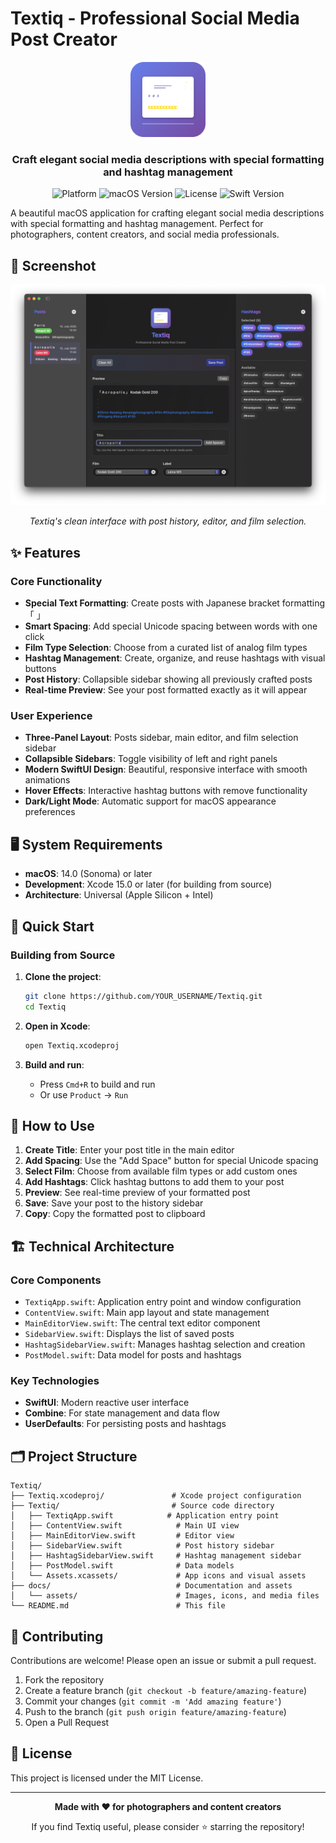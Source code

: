 # Textiq - Professional Social Media Post Creator

<div align="center">
  <img src="docs/assets/icon_512x512.png" alt="Textiq Icon" width="120" height="120">
  <h3>Craft elegant social media descriptions with special formatting and hashtag management</h3>
  <p>
    <img src="https://img.shields.io/badge/platform-macOS-blue.svg" alt="Platform">
    <img src="https://img.shields.io/badge/macOS-14.0+-brightgreen.svg" alt="macOS Version">
    <img src="https://img.shields.io/badge/license-MIT-green.svg" alt="License">
    <img src="https://img.shields.io/badge/swift-5.9+-orange.svg" alt="Swift Version">
  </p>
</div>

A beautiful macOS application for crafting elegant social media descriptions with special formatting and hashtag management. Perfect for photographers, content creators, and social media professionals.

## 📱 Screenshot

<div align="center">
  <img src="docs/assets/Screenshot.jpg" alt="Textiq Screenshot" width="800">
  <p><em>Textiq's clean interface with post history, editor, and film selection.</em></p>
</div>

## ✨ Features

### Core Functionality
- **Special Text Formatting**: Create posts with Japanese bracket formatting 「 」
- **Smart Spacing**: Add special Unicode spacing between words with one click
- **Film Type Selection**: Choose from a curated list of analog film types
- **Hashtag Management**: Create, organize, and reuse hashtags with visual buttons
- **Post History**: Collapsible sidebar showing all previously crafted posts
- **Real-time Preview**: See your post formatted exactly as it will appear

### User Experience
- **Three-Panel Layout**: Posts sidebar, main editor, and film selection sidebar
- **Collapsible Sidebars**: Toggle visibility of left and right panels
- **Modern SwiftUI Design**: Beautiful, responsive interface with smooth animations
- **Hover Effects**: Interactive hashtag buttons with remove functionality
- **Dark/Light Mode**: Automatic support for macOS appearance preferences

## 🖥️ System Requirements

- **macOS**: 14.0 (Sonoma) or later
- **Development**: Xcode 15.0 or later (for building from source)
- **Architecture**: Universal (Apple Silicon + Intel)

## 🚀 Quick Start

### Building from Source

1. **Clone the project**:
   ```bash
   git clone https://github.com/YOUR_USERNAME/Textiq.git
   cd Textiq
   ```

2. **Open in Xcode**:
   ```bash
   open Textiq.xcodeproj
   ```

3. **Build and run**:
   - Press `Cmd+R` to build and run
   - Or use `Product` → `Run`

## 📖 How to Use

1. **Create Title**: Enter your post title in the main editor
2. **Add Spacing**: Use the "Add Space" button for special Unicode spacing
3. **Select Film**: Choose from available film types or add custom ones
4. **Add Hashtags**: Click hashtag buttons to add them to your post
5. **Preview**: See real-time preview of your formatted post
6. **Save**: Save your post to the history sidebar
7. **Copy**: Copy the formatted post to clipboard

## 🏗️ Technical Architecture

### Core Components
- `TextiqApp.swift`: Application entry point and window configuration
- `ContentView.swift`: Main app layout and state management
- `MainEditorView.swift`: The central text editor component
- `SidebarView.swift`: Displays the list of saved posts
- `HashtagSidebarView.swift`: Manages hashtag selection and creation
- `PostModel.swift`: Data model for posts and hashtags

### Key Technologies
- **SwiftUI**: Modern reactive user interface
- **Combine**: For state management and data flow
- **UserDefaults**: For persisting posts and hashtags

## 🗂️ Project Structure

```
Textiq/
├── Textiq.xcodeproj/               # Xcode project configuration
├── Textiq/                         # Source code directory
│   ├── TextiqApp.swift            # Application entry point
│   ├── ContentView.swift            # Main UI view
│   ├── MainEditorView.swift         # Editor view
│   ├── SidebarView.swift            # Post history sidebar
│   ├── HashtagSidebarView.swift     # Hashtag management sidebar
│   ├── PostModel.swift              # Data models
│   └── Assets.xcassets/             # App icons and visual assets
├── docs/                            # Documentation and assets
│   └── assets/                      # Images, icons, and media files
└── README.md                        # This file
```

## 🤝 Contributing

Contributions are welcome! Please open an issue or submit a pull request.

1. Fork the repository
2. Create a feature branch (`git checkout -b feature/amazing-feature`)
3. Commit your changes (`git commit -m 'Add amazing feature'`)
4. Push to the branch (`git push origin feature/amazing-feature`)
5. Open a Pull Request

## 📄 License

This project is licensed under the MIT License.

---

<div align="center">
  <p><strong>Made with ❤️ for photographers and content creators</strong></p>
  <p>If you find Textiq useful, please consider ⭐ starring the repository!</p>
</div>